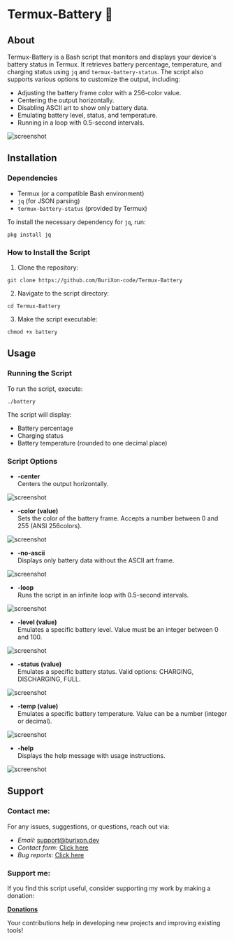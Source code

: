 # Termux-Battery 🔋

## About
Termux-Battery is a Bash script that monitors and displays your device's battery status in Termux. It retrieves battery percentage, temperature, and charging status using `jq` and `termux-battery-status`. The script also supports various options to customize the output, including:
- Adjusting the battery frame color with a 256-color value.
- Centering the output horizontally.
- Disabling ASCII art to show only battery data.
- Emulating battery level, status, and temperature.
- Running in a loop with 0.5-second intervals.

![screenshot](/screenshots/battery.jpg)  

## Installation

### Dependencies
- Termux (or a compatible Bash environment)
- `jq` (for JSON parsing)
- `termux-battery-status` (provided by Termux)

To install the necessary dependency for `jq`, run:
```
pkg install jq
```

### How to Install the Script
1. Clone the repository:
```
git clone https://github.com/BuriXon-code/Termux-Battery
```

2. Navigate to the script directory:
```
cd Termux-Battery
```

3. Make the script executable:
```
chmod +x battery
```

## Usage

### Running the Script
To run the script, execute:
```
./battery
```

The script will display:
- Battery percentage
- Charging status
- Battery temperature (rounded to one decimal place)

### Script Options
- **-center**  
  Centers the output horizontally.

![screenshot](/screenshots/center.jpg)  

- **-color (value)**  
  Sets the color of the battery frame. Accepts a number between 0 and 255 (ANSI 256colors).

![screenshot](/screenshots/color.jpg)  

- **-no-ascii**  
  Displays only battery data without the ASCII art frame.

![screenshot](/screenshots/noascii.jpg)  

- **-loop**  
  Runs the script in an infinite loop with 0.5-second intervals.

![screenshot](/screenshots/battery.jpg)  

- **-level (value)**  
  Emulates a specific battery level. Value must be an integer between 0 and 100.

![screenshot](/screenshots/level.jpg)  

- **-status (value)**  
  Emulates a specific battery status. Valid options: CHARGING, DISCHARGING, FULL.

![screenshot](/screenshots/status.jpg)  

- **-temp (value)**  
  Emulates a specific battery temperature. Value can be a number (integer or decimal).

![screenshot](/screenshots/temp.jpg)  

- **-help**  
  Displays the help message with usage instructions.

![screenshot](/screenshots/help.jpg)  

## Support
### Contact me:
For any issues, suggestions, or questions, reach out via:

- *Email:* support@burixon.dev  
- *Contact form:* [Click here](https://burixon.dev/contact/)
- *Bug reports:* [Click here](https://burixon.dev/bugreport/#Termux-Battery)

### Support me:
If you find this script useful, consider supporting my work by making a donation:

[**Donations**](https://burixon.dev/donate/)

Your contributions help in developing new projects and improving existing tools!
